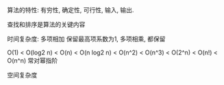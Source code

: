 算法的特性: 有穷性, 确定性, 可行性, 输入, 输出.

查找和排序是算法的关键内容

时间复杂度: 多项相加 保留最高项系数为1, 多项相乘, 都保留

O(1) < O(log2 n) < O(n) < O(n log2 n) < O(n^2) < O(n^3) < O(2^n) < O(n!) < O(n^n)
常对幂指阶

空间复杂度



